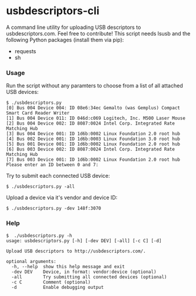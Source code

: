 usbdescriptors-cli
==================

A command line utility for uploading USB descriptors to usbdescriptors.com. Feel free to contribute! This script needs lsusb and the following Python packages (install them via pip):
* requests
* sh

### Usage
Run the script without any paramters to choose from a list of all attached USB devices:
```
$ ./usbdescriptors.py 
[0] Bus 004 Device 004: ID 08e6:34ec Gemalto (was Gemplus) Compact Smart Card Reader Writer
[1] Bus 004 Device 011: ID 046d:c069 Logitech, Inc. M500 Laser Mouse
[2] Bus 004 Device 002: ID 8087:0024 Intel Corp. Integrated Rate Matching Hub
[3] Bus 004 Device 001: ID 1d6b:0002 Linux Foundation 2.0 root hub
[4] Bus 002 Device 001: ID 1d6b:0003 Linux Foundation 3.0 root hub
[5] Bus 001 Device 001: ID 1d6b:0002 Linux Foundation 2.0 root hub
[6] Bus 003 Device 002: ID 8087:0024 Intel Corp. Integrated Rate Matching Hub
[7] Bus 003 Device 001: ID 1d6b:0002 Linux Foundation 2.0 root hub
Please enter an ID between 0 and 7: 
```
Try to submit each connected USB device:
```
$ ./usbdescriptors.py -all
```
Upload a device via it's vendor and device ID:
```
$ ./usbdescriptors.py -dev 148f:3070
```

### Help
```
$  ./usbdescriptors.py -h
usage: usbdescriptors.py [-h] [-dev DEV] [-all] [-c C] [-d]

Upload USB descriptors to http://usbdescriptors.com/.

optional arguments:
  -h, --help  show this help message and exit
  -dev DEV    Device, in format: vendor:device (optional)
  -all        Try submitting all connected devices (optional)
  -c C        Comment (optional)
  -d          Enable debugging output

```
